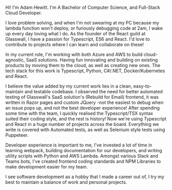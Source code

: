 Hi! I'm Adam Hewitt. I'm A Bachelor of Computer Science, and Full-Stack Cloud Developer.  
  
I love problem solving, and when I'm not swearing at my PC because my lambda function won't deploy, or furiously debugging code at 2am, I wake up every day loving what I do. As the founder of the React guild at Glasswall, I have a passion for Typescript, ES6 and React. I'd love to contribute to projects where I can learn and collaborate on these!  
  
In my current role, I'm working with both Azure and AWS to build cloud-agnostic, SaaS solutions. Having fun innovating and building on existing products by moving them to the cloud, as well as creating new ones. The tech stack for this work is Typescript, Python, C#/.NET, Docker/Kubernetes and React. 
  
I believe the value added by my current work lies in a clean, easy-to-maintain and testable codebase. I observed the need for better automated testing of Glasswall's SaaS solution's (Rebuild for Email) frontend, it was written in Razor pages and custom JQuery -not the easiest to debug when an issue pops up, and not the best developer experience! After spending some time with the team, I quickly realised the Typescript/TSX syntax suited their coding style, and the rest is history! Now we're using Typescript and React in a huge number of projects across the board. Everything we write is covered with Automated tests, as well as Selenium style tests using Puppeteer.
  
Developer experience is important to me, I've invested a lot of time in learning webpack, building documentation for our developers, and writing utility scripts with Python and AWS Lambda. Amongst various Slack and Teams bots, I've created frontend coding standards and NPM Libraries to make development easier for my team.
    
I see software development as a hobby that I made a career out of, I try my best to maintain a balance of work and personal projects.
